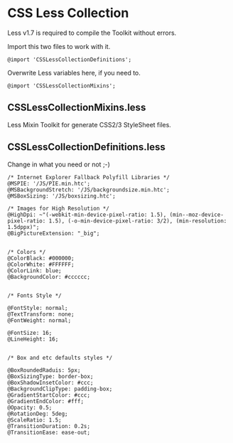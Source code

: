 CSS Less Collection
================

Less v1.7 is required to compile the Toolkit without errors.

Import this two files to work with it.

    @import 'CSSLessCollectionDefinitions';
	
Overwrite Less variables here, if you need to.

    @import 'CSSLessCollectionMixins';


CSSLessCollectionMixins.less
-------------

Less Mixin Toolkit for generate CSS2/3 StyleSheet files.


CSSLessCollectionDefinitions.less
-------------

Change in what you need or not ;-)

    /* Internet Explorer Fallback Polyfill Libraries */
    @MSPIE: '/JS/PIE.min.htc';
    @MSBackgroundStretch: '/JS/backgroundsize.min.htc';
    @MSBoxSizing: '/JS/boxsizing.htc';

    /* Images for High Resolution */
    @HighDpi: ~"(-webkit-min-device-pixel-ratio: 1.5), (min--moz-device-pixel-ratio: 1.5), (-o-min-device-pixel-ratio: 3/2), (min-resolution: 1.5dppx)";
    @BigPictureExtension: "_big";


    /* Colors */
    @ColorBlack: #000000;
    @ColorWhite: #FFFFFF;
    @ColorLink: blue;
    @BackgroundColor: #cccccc;


    /* Fonts Style */

    @FontStyle: normal;
    @TextTransform: none;
    @FontWeight: normal;

    @FontSize: 16;
    @LineHeight: 16;


    /* Box and etc defaults styles */

    @BoxRoundedRaduis: 5px;
    @BoxSizingType: border-box;
    @BoxShadowInsetColor: #ccc;
    @BackgroundClipType: padding-box;
    @GradientStartColor: #ccc;
    @GradientEndColor: #fff;
    @Opacity: 0.5;
    @RotationDeg: 5deg;
    @ScaleRatio: 1.5;
    @TransitionDuration: 0.2s;
    @TransitionEase: ease-out;
